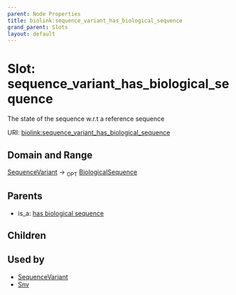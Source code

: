 ```yaml
---
parent: Node Properties
title: biolink:sequence_variant_has_biological_sequence
grand_parent: Slots
layout: default
---
```


# Slot: sequence_variant_has_biological_sequence


The state of the sequence w.r.t a reference sequence

URI: [biolink:sequence_variant_has_biological_sequence](https://w3id.org/biolink/vocab/sequence_variant_has_biological_sequence)

## Domain and Range

[SequenceVariant](SequenceVariant.md) ->  <sub>OPT</sub> [BiologicalSequence](types/BiologicalSequence.md)

## Parents

 *  is_a: [has biological sequence](has_biological_sequence.md)

## Children


## Used by

 * [SequenceVariant](SequenceVariant.md)
 * [Snv](Snv.md)
